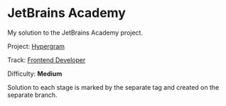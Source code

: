 # JetBrains Academy

My solution to the JetBrains Academy project.

Project: [Hypergram](https://hyperskill.org/projects/199)

Track: [Frontend Developer](https://hyperskill.org/tracks/5)

Difficulty: **Medium**

Solution to each stage is marked by the separate tag and created on the separate branch.
